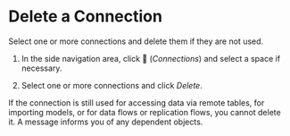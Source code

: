 <!-- loioe90c290260a04dfa94062e1d2824113e -->

<link rel="stylesheet" type="text/css" href="../css/sap-icons.css"/>

# Delete a Connection

Select one or more connections and delete them if they are not used.

1.  In the side navigation area, click <span class="FPA-icons-V3"></span> \(*Connections*\) and select a space if necessary.

2.  Select one or more connections and click *Delete*.


If the connection is still used for accessing data via remote tables, for importing models, or for data flows or replication flows, you cannot delete it. A message informs you of any dependent objects.

